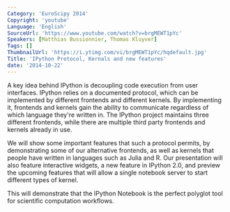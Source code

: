 ```yaml
---
Category: 'EuroScipy 2014'
Copyright: 'youtube'
Language: 'English'
SourceUrl: 'https://www.youtube.com/watch?v=brgMEWT1pYc'
Speakers: [Matthias Bussionnier, Thomas Kluyver]
Tags: []
ThumbnailUrl: 'https://i.ytimg.com/vi/brgMEWT1pYc/hqdefault.jpg'
Title: 'IPython Protocol, Kernals and new features'
date: '2014-10-22'
---
```

A key idea behind IPython is decoupling code execution from user interfaces. IPython relies on a documented protocol, which can be implemented by different frontends and different kernels. By implementing it, frontends and kernels gain the ability to communicate regardless of which language they're written in. The IPython project maintains three different frontends, while there are multiple third party frontends and kernels already in use.

We will show some important features that such a protocol permits, by demonstrating some of our alternative frontends, as well as kernels that people have written in languages such as Julia and R. Our presentation will also feature interactive widgets, a new feature in IPython 2.0, and preview the upcoming features that will allow a single notebook server to start different types of kernel.

This will demonstrate that the IPython Notebook is the perfect polyglot tool for scientific computation workflows.